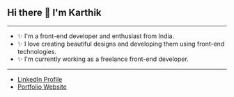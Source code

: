 ## Hi there 👋 I'm Karthik
---
- ✨ I'm a front-end developer and enthusiast from India. 
- ✨ I love creating beautiful designs and developing them using front-end technologies.
- ✨ I'm currently working as a freelance front-end developer.
---
- [LinkedIn Profile](https://linkedin.com/in/thekarthikms "Karthik M S") 
- [Portfolio Website](https://thekarthikms.netlify.app "Karthik M S")

<!--
**thekarthikms/thekarthikms** is a ✨ _special_ ✨ repository because its `README.md` (this file) appears on your GitHub profile.

Here are some ideas to get you started:

- 🔭 I’m currently working on ...
- 🌱 I’m currently learning ...
- 👯 I’m looking to collaborate on ...
- 🤔 I’m looking for help with ...
- 💬 Ask me about ...
- 📫 How to reach me: ...
- 😄 Pronouns: ...
- ⚡ Fun fact: ...
-->
